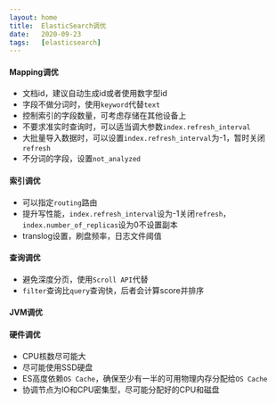 ```yaml
---
layout: home
title:  ElasticSearch调优
date:   2020-09-23
tags:   [elasticsearch]
---
```


#### Mapping调优

* 文档id，建议自动生成id或者使用数字型id
* 字段不做分词时，使用`keyword`代替`text`
* 控制索引的字段数量，可考虑存储在其他设备上
* 不要求准实时查询时，可以适当调大参数`index.refresh_interval`
* 大批量导入数据时，可以设置`index.refresh_interval`为-1，暂时关闭`refresh`
* 不分词的字段，设置`not_analyzed`

#### 索引调优

* 可以指定`routing`路由
* 提升写性能，`index.refresh_interval`设为-1关闭`refresh`，`index.number_of_replicas`设为0不设置副本
* translog设置，刷盘频率，日志文件阈值

#### 查询调优

* 避免深度分页，使用`Scroll API`代替
* `filter`查询比`query`查询快，后者会计算score并排序

#### JVM调优

#### 硬件调优

* CPU核数尽可能大
* 尽可能使用SSD硬盘
* ES高度依赖`OS Cache`，确保至少有一半的可用物理内存分配给`OS Cache`
* 协调节点为IO和CPU密集型，尽可能分配好的CPU和磁盘
